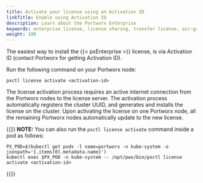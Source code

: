 ```yaml
---
title: Activate your license using an Activation ID
linkTitle: Enable using Activation ID 
description: Learn about the Portworx Enterprise 
keywords: enterprise license, license sharing, transfer license, air-gapped license, Saas Key, Licensing, Portworx Enterprise, upgrade Portworx, activate license
weight: 100
---
```


The easiest way to install the {{< pxEnterprise >}} license, is via Activation ID (contact Portworx for getting Activation ID). 

 Run the following command on your Portworx node:

```text
pxctl license activate <activation-id>
```

The license activation process requires an active internet connection from the Portworx nodes to the license server.
The activation process automatically registers the cluster UUID, and generates and installs the license on the cluster.
Upon activating the license on one Portworx node, all the remaining Portworx nodes automatically update to the new license.

{{<info>}}
**NOTE:** You can also run the `pxctl license activate` command inside a pod as follows:

 ```text
 PX_POD=$(kubectl get pods -l name=portworx -n kube-system -o jsonpath='{.items[0].metadata.name}')
 kubectl exec $PX_POD -n kube-system -- /opt/pwx/bin/pxctl license activate <activation-id>
 ```
{{</info>}}
